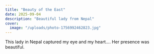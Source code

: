 ```yaml
---
title: "Beauty of the East"
date: 2025-09-04
description: "Beautiful lady from Nepal"
cover:
  image: "/uploads/photo-1756992462823.jpg"
---
```


This lady in Nepal captured my eye and my heart.... Her presence was beautiful.
